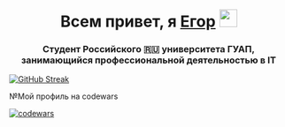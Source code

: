 <h1 align="center">Всем привет, я <a href="https://daniilshat.ru/" target="_blank">Егор</a> 
<img src="https://github.com/blackcater/blackcater/raw/main/images/Hi.gif" height="32"/></h1>
<h3 align="center">Студент Российского 🇷🇺 университета ГУАП, занимающийся профессиональной деятельностью в IT</h3>

[![GitHub Streak](https://github-readme-streak-stats.herokuapp.com/?user=Coolhachker)](https://git.io/streak-stats)

№Мой профиль на codewars

[![codewars](https://www.codewars.com/users/username/Twoyasmerty/large)](https://www.codewars.com/users/username)  
